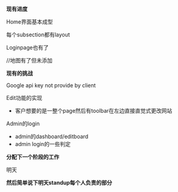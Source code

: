 **现有进度**

Home界面基本成型

每个subsection都有layout

Loginpage也有了

//地图有了但未添加



**现有的挑战** 

Google api key not provide by client

Edit功能的实现

- 客户想要的是一整个page然后有toolbar在左边直接直觉式更改网站

Admin的login

- admin的dashboard/editboard
- admin login的一些判定



**分配下一个阶段的工作**

明天



**然后简单说下明天standup每个人负责的部分**